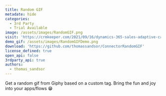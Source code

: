```yaml
---
title: Random GIF
metadate: hide
categories:
  - 3rd Party
  - Trial Available
image: /assets/images/RandomGIF.png
visit: 'https://crmkeeper.com/2021/09/16/dynamics-365-sales-adaptive-card%f0%9f%9a%80/'
demo_gif: /assets/images/RandomGIFDemo.png
download: 'https://github.com/thomassandsor/ConnectorRandomGIF'
license_defined: true
open_api: false
3rdparty_api: true
authors:
  - thomas_sandsor
---
```

Get a random gif from Giphy based on a custom tag. Bring the fun and joy into your apps/flows 😁


